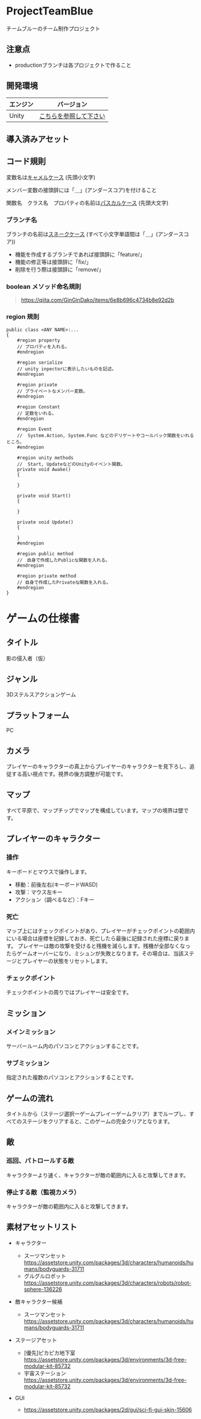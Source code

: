 # ProjectTeamBlue
チームブルーのチーム制作プロジェクト

## 注意点
- productionブランチは各プロジェクトで作ること

## 開発環境

| エンジン | バージョン  |
| ---------- | ----------- |
| Unity      | [こちらを参照して下さい](ProjectSettings/ProjectVersion.txt#L1) |

## 導入済みアセット

## コード規則

変数名は[キャメルケース](https://e-words.jp/w/%E3%82%AD%E3%83%A3%E3%83%A1%E3%83%AB%E3%82%B1%E3%83%BC%E3%82%B9.html) (先頭小文字)

メンバー変数の接頭辞には「＿」(アンダースコア)を付けること

関数名　クラス名　プロパティの名前は[パスカルケース](https://wa3.i-3-i.info/word13955.html) (先頭大文字)  

### ブランチ名

ブランチの名前は[スネークケース](https://e-words.jp/w/%E3%82%B9%E3%83%8D%E3%83%BC%E3%82%AF%E3%82%B1%E3%83%BC%E3%82%B9.html#:~:text=%E3%82%B9%E3%83%8D%E3%83%BC%E3%82%AF%E3%82%B1%E3%83%BC%E3%82%B9%E3%81%A8%E3%81%AF%E3%80%81%E3%83%97%E3%83%AD%E3%82%B0%E3%83%A9%E3%83%9F%E3%83%B3%E3%82%B0,%E3%81%AA%E8%A1%A8%E8%A8%98%E3%81%8C%E3%81%93%E3%82%8C%E3%81%AB%E5%BD%93%E3%81%9F%E3%82%8B%E3%80%82)
(すべて小文字単語間は「＿」(アンダースコア))
- 機能を作成するブランチであれば接頭辞に「feature/」
- 機能の修正等は接頭辞に「fix/」
- 削除を行う際は接頭辞に「remove/」

### boolean メソッド命名規則

> https://qiita.com/GinGinDako/items/6e8b696c4734b8e92d2b
### region 規則

```shell
public class <ANY NAME>:...
{
    #region property
    // プロパティを入れる。
    #endregion

    #region serialize
    // unity inpectorに表示したいものを記述。
    #endregion

    #region private
    // プライベートなメンバー変数。
    #endregion

    #region Constant
    // 定数をいれる。
    #endregion

    #region Event
    //  System.Action, System.Func などのデリゲートやコールバック関数をいれるところ。
    #endregion

    #region unity methods
    //  Start, UpdateなどのUnityのイベント関数。
    private void Awake()
    {

    }

    private void Start()
    {

    }

    private void Update()
    {

    }
    #endregion

    #region public method
    //　自身で作成したPublicな関数を入れる。
    #endregion

    #region private method
    // 自身で作成したPrivateな関数を入れる。
    #endregion
}
```
# ゲームの仕様書

## タイトル
影の侵入者（仮）

## ジャンル
3Dステルスアクションゲーム

## プラットフォーム
PC

## カメラ
プレイヤーのキャラクターの真上からプレイヤーのキャラクターを見下ろし、追従する高い視点です。視界の後方調整が可能です。

## マップ
すべて平原で、マップチップでマップを構成しています。マップの境界は壁です。

## プレイヤーのキャラクター
### 操作
キーボードとマウスで操作します。

- 移動：前後左右(キーボードWASD)
- 攻撃：マウス左キー
- アクション（調べるなど）：Fキー

### 死亡
マップ上にはチェックポイントがあり、プレイヤーがチェックポイントの範囲内にいる場合は座標を記録しておき、死亡したら最後に記録された座標に戻ります。
プレイヤーは敵の攻撃を受けると残機を減らします。残機が全部なくなったらゲームオーバーになり、ミシュンが失敗となります。その場合は、当該ステージとプレイヤーの状態をリセットします。

### チェックポイント
チェックポイントの周りではプレイヤーは安全です。

## ミッション
### メインミッション
サーバールーム内のパソコンとアクションすることです。

### サブミッション
指定された複数のパソコンとアクションすることです。

## ゲームの流れ
タイトルから（ステージ選択ーゲームプレイーゲームクリア）までループし、すべてのステージをクリアすると、このゲームの完全クリアとなります。

## 敵
### 巡回、パトロールする敵
キャラクターより速く、キャラクターが敵の範囲内に入ると攻撃してきます。

### 停止する敵（監視カメラ）
キャラクターが敵の範囲内に入ると攻撃してきます。

## 素材アセットリスト
- キャラクター
  - スーツマンセット https://assetstore.unity.com/packages/3d/characters/humanoids/humans/bodyguards-31711
  - グルグルロボット https://assetstore.unity.com/packages/3d/characters/robots/robot-sphere-136226

- 敵キャラクター候補
  - スーツマンセット https://assetstore.unity.com/packages/3d/characters/humanoids/humans/bodyguards-31711

- ステージアセット
  - [優先]ピカピカ地下室 https://assetstore.unity.com/packages/3d/environments/3d-free-modular-kit-85732
  - 宇宙ステーション https://assetstore.unity.com/packages/3d/environments/3d-free-modular-kit-85732

- GUI
  - https://assetstore.unity.com/packages/2d/gui/sci-fi-gui-skin-15606

